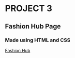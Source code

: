 # PROJECT 3

## Fashion Hub  Page

### Made using HTML and CSS


[Fashion Hub](https://fashion-hub-page.netlify.app/)